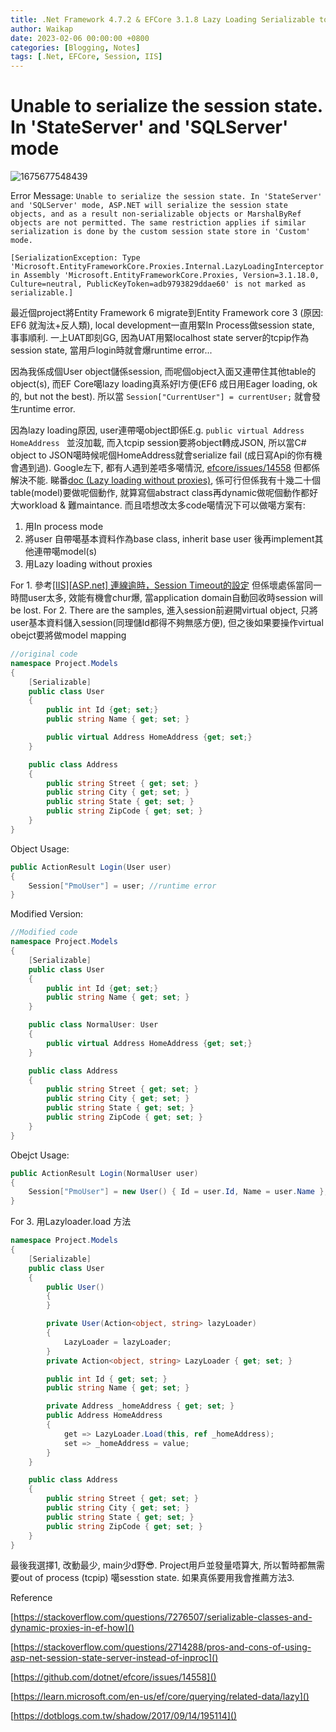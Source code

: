 ```yaml
---
title: .Net Framework 4.7.2 & EFCore 3.1.8 Lazy Loading Serializable to Session state 
author: Waikap
date: 2023-02-06 00:00:00 +0800
categories: [Blogging, Notes]
tags: [.Net, EFCore, Session, IIS]
---
```

# Unable to serialize the session state. In 'StateServer' and 'SQLServer' mode

![1675677548439](../image/2023-02-06-EFCore-Proxies-LazyLoading/1675677548439.png)

Error Message: `Unable to serialize the session state. In 'StateServer' and 'SQLServer' mode, ASP.NET will serialize the session state objects, and as a result non-serializable objects or MarshalByRef objects are not permitted. The same restriction applies if similar serialization is done by the custom session state store in 'Custom' mode.`

```
[SerializationException: Type 'Microsoft.EntityFrameworkCore.Proxies.Internal.LazyLoadingInterceptor' in Assembly 'Microsoft.EntityFrameworkCore.Proxies, Version=3.1.18.0, Culture=neutral, PublicKeyToken=adb9793829ddae60' is not marked as serializable.]
```

最近個project將Entity Framework 6 migrate到Entity Framework core 3 (原因: EF6 就淘汰+反人類), local development一直用緊In Process做session state, 事事順利. 一上UAT即刻GG, 因為UAT用緊localhost state server的tcpip作為session state, 當用戶login時就會爆runtime error...

因為我係成個User object儲係session, 而呢個object入面又連帶住其他table的object(s), 而EF Core噶lazy loading真系好l方便(EF6 成日用Eager loading, ok的, but not the best). 所以當 `Session["CurrentUser"] = currentUser;` 就會發生runtime error.

因為lazy loading原因, user連帶噶object即係E.g. `public virtual Address HomeAddress `
並沒加載, 而入tcpip session要將object轉成JSON, 所以當C# object to JSON噶時候呢個HomeAddress就會serialize fail (成日寫Api的你有機會遇到過). Google左下, 都有人遇到差唔多噶情況,
[efcore/issues/14558](https://github.com/dotnet/efcore/issues/14558) 但都係解決不能. 睇番[doc (Lazy loading without proxies)](https://learn.microsoft.com/en-us/ef/core/querying/related-data/lazy), 係可行但係我有十幾二十個table(model)要做呢個動作, 就算寫個abstract class再dynamic做呢個動作都好大workload & 難maintance. 而且唔想改太多code噶情況下可以做噶方案有:

1. 用In process mode
2. 將user 自帶噶基本資料作為base class, inherit base user 後再implement其他連帶噶model(s)
3. 用Lazy loading without proxies

For 1. 參考[[IIS][ASP.net] 連線逾時，Session Timeout的設定](https://dotblogs.com.tw/shadow/2017/09/14/195114) 但係壞處係當同一時間user太多, 效能有機會chur爆, 當application domain自動回收時session will be lost.
For 2. There are the samples, 進入session前避開virtual object, 只將user基本資料儲入session(同理儲Id都得不夠無感方便), 但之後如果要操作virtual obejct要將做model mapping

```csharp
//original code
namespace Project.Models
{
    [Serializable]
    public class User
    {
        public int Id {get; set;}
        public string Name { get; set; }

        public virtual Address HomeAddress {get; set;}
    }

    public class Address 
    {
        public string Street { get; set; }
        public string City { get; set; }
        public string State { get; set; }
        public string ZipCode { get; set; }
    }
}
```

Object Usage:

```csharp
public ActionResult Login(User user)
{
    Session["PmoUser"] = user; //runtime error
}
```

Modified Version:

```csharp
//Modified code
namespace Project.Models
{
    [Serializable]
    public class User
    {
        public int Id {get; set;}
        public string Name { get; set; }
    }

    public class NormalUser: User 
    {
        public virtual Address HomeAddress {get; set;}
    }

    public class Address 
    {
        public string Street { get; set; }
        public string City { get; set; }
        public string State { get; set; }
        public string ZipCode { get; set; }
    }
}
```

Obejct Usage:

```csharp
public ActionResult Login(NormalUser user)
{
    Session["PmoUser"] = new User() { Id = user.Id, Name = user.Name };
}
```

For 3. 用Lazyloader.load 方法

```csharp
namespace Project.Models
{
    [Serializable]
    public class User
    {
        public User()
        {
        }

        private User(Action<object, string> lazyLoader)
        {
            LazyLoader = lazyLoader;
        }  
        private Action<object, string> LazyLoader { get; set; }

        public int Id { get; set; }
        public string Name { get; set; }

        private Address _homeAddress { get; set; }
        public Address HomeAddress 
        {
            get => LazyLoader.Load(this, ref _homeAddress);
            set => _homeAddress = value;
        }
    }

    public class Address 
    {
        public string Street { get; set; }
        public string City { get; set; }
        public string State { get; set; }
        public string ZipCode { get; set; }
    }
}

```

最後我選擇1, 改動最少, main少d野😎. Project用戶並發量唔算大, 所以暫時都無需要out of process (tcpip) 噶sesstion state. 如果真係要用我會推薦方法3.

Reference

[https://stackoverflow.com/questions/7276507/serializable-classes-and-dynamic-proxies-in-ef-how]()

[https://stackoverflow.com/questions/2714288/pros-and-cons-of-using-asp-net-session-state-server-instead-of-inproc]()

[https://github.com/dotnet/efcore/issues/14558]()

[https://learn.microsoft.com/en-us/ef/core/querying/related-data/lazy]()

[https://dotblogs.com.tw/shadow/2017/09/14/195114]()
